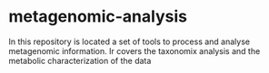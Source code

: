 # metagenomic-analysis
In this repository is located a set of tools to process and analyse metagenomic information. Ir covers the taxonomix analysis and the metabolic characterization of the data
